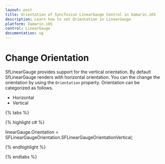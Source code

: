```yaml
---
layout: post
title: Orientation of Syncfusion LinearGauge Control in Xamarin.iOS
description: Learn how to set Orientation in LinearGauge
platform: Xamarin.iOS
control: LinearGauge
documentation: ug
---
```

# Change Orientation

SfLinearGauge provides support for the vertical orientation. By default SfLinearGauge renders with horizontal orientation. You can the change the orientation by using the `Orientation` property. Orientation can be categorized as follows.

* Horizontal
* Vertical

{% tabs %}

{% highlight c# %}

  linearGauge.Orientation = SFLinearGaugeOrientation.SFLinearGaugeOrientationVertical;

{% endhighlight %}

{% endtabs %}

